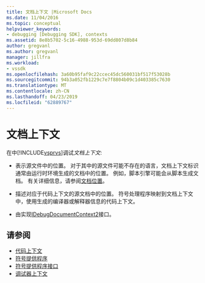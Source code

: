 ```yaml
---
title: 文档上下文 |Microsoft Docs
ms.date: 11/04/2016
ms.topic: conceptual
helpviewer_keywords:
- debugging [Debugging SDK], contexts
ms.assetid: 8e8b5702-5c16-4988-953d-69dd807d8b84
author: gregvanl
ms.author: gregvanl
manager: jillfra
ms.workload:
- vssdk
ms.openlocfilehash: 3a60b95faf9c22ccec45dc560031bf517f53028b
ms.sourcegitcommit: 94b3a052fb1229c7e7f8804b09c1d403385c7630
ms.translationtype: MT
ms.contentlocale: zh-CN
ms.lasthandoff: 04/23/2019
ms.locfileid: "62889767"
---
```

# <a name="document-context"></a>文档上下文
在中[!INCLUDE[vsprvs](../../code-quality/includes/vsprvs_md.md)]调试*文档上下文*:

- 表示源文件中的位置。 对于其中的源文件可能不存在的语言，文档上下文标识通常由运行时环境生成的文档中的位置。 例如，脚本引擎可能会从脚本生成文档。 有关详细信息，请参阅[文档位置](../../extensibility/debugger/document-position.md)。

- 描述对应于代码上下文的源文档中的位置。 符号处理程序映射到文档上下文中，使用生成的编译器或解释器信息的代码上下文。

- 由实现[IDebugDocumentContext2](../../extensibility/debugger/reference/idebugdocumentcontext2.md)接口。

## <a name="see-also"></a>请参阅
- [代码上下文](../../extensibility/debugger/code-context.md)
- [符号提供程序](../../extensibility/debugger/symbol-provider.md)
- [符号提供程序接口](../../extensibility/debugger/reference/symbol-provider-interfaces.md)
- [调试器上下文](../../extensibility/debugger/debugger-contexts.md)